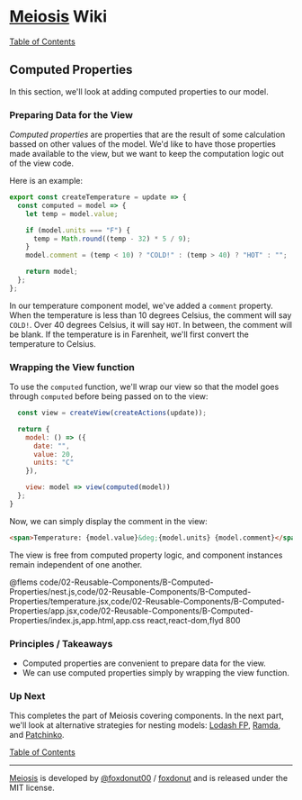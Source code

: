 # [Meiosis](http://meiosis.js.org) Wiki

[Table of Contents](toc.html)

## Computed Properties

In this section, we'll look at adding computed properties to our model.

### Preparing Data for the View

_Computed properties_ are properties that are the result of some calculation bassed on other
values of the model. We'd like to have those properties made available to the view, but we
want to keep the computation logic out of the view code.

Here is an example:

```javascript
export const createTemperature = update => {
  const computed = model => {
    let temp = model.value;

    if (model.units === "F") {
      temp = Math.round((temp - 32) * 5 / 9);
    }
    model.comment = (temp < 10) ? "COLD!" : (temp > 40) ? "HOT" : "";

    return model;
  };
};
```

In our temperature component model, we've added a `comment` property. When the temperature
is less than 10 degrees Celsius, the comment will say `COLD!`. Over 40 degrees Celsius, it
will say `HOT`. In between, the comment will be blank. If the temperature is in Farenheit,
we'll first convert the temperature to Celsius.

### Wrapping the View function

To use the `computed` function, we'll wrap our view so that the model goes through `computed`
before being passed on to the view:

```javascript
  const view = createView(createActions(update));

  return {
    model: () => ({
      date: "",
      value: 20,
      units: "C"
    }),

    view: model => view(computed(model))
  };
}
```

Now, we can simply display the comment in the view:

```html
<span>Temperature: {model.value}&deg;{model.units} {model.comment}</span>
```

The view is free from computed property logic, and component instances remain independent of
one another.

@flems code/02-Reusable-Components/B-Computed-Properties/nest.js,code/02-Reusable-Components/B-Computed-Properties/temperature.jsx,code/02-Reusable-Components/B-Computed-Properties/app.jsx,code/02-Reusable-Components/B-Computed-Properties/index.js,app.html,app.css react,react-dom,flyd 800

### Principles / Takeaways

- Computed properties are convenient to prepare data for the view.
- We can use computed properties simply by wrapping the view function.

### Up Next

This completes the part of Meiosis covering components. In the next part, we'll look at alternative
strategies for nesting models: [Lodash FP](03-Model-and-Nesting-A-Lodash-FP.html),
[Ramda](03-Model-and-Nesting-B-Ramda.html), and
[Patchinko](03-Model-and-Nesting-C-Patchinko.html).

[Table of Contents](toc.html)

-----

[Meiosis](http://meiosis.js.org) is developed by [@foxdonut00](http://twitter.com/foxdonut00) / [foxdonut](https://github.com/foxdonut) and is released under the MIT license.
